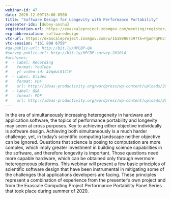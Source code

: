 ```yaml
---
webinar-id: 47
date: 2020-12-09T13:00-0500
title: "Software Design for Longevity with Performance Portability"
presenter-ids: [dubey-anshu]
registration-url: https://exascaleproject.zoomgov.com/meeting/register/vJIsf-CgqDwvE-qCex26LYy1YwhOEkhxHCE
ecp-abbreviation: softwaredesign
vtc-url: https://exascaleproject.zoomgov.com/w/1618986759?tk=PgunFqPHJ1Yh2bNgxb77zqidtgsPCdc3y1U0vAt4Z9s.DQIAAAAAYH_HBxZMZTVaYUo0QlFrbVNpRkxNUjVNOTdRAAAAAAAAAAAAAAAAAAAAAAAAAAAA
vtc-session: "161 898 6759"
#qa-public-url: http://bit.ly/HPCBP-QA
#survey-public-url: http://bit.ly/HPCBP-survey-201014
#archives:
#  - label: Recording
#    format: YouTube
#    yt-video-id: 4VgdwL01ClM
#  - label: Slides
#    format: PDF
#    url: http://ideas-productivity.org/wordpress/wp-content/uploads/2020/07/webinar043-spack.pdf
#  - label: Q&A
#    format: PDF
#    url: http://ideas-productivity.org/wordpress/wp-content/uploads/2020/07/webinar043-spack-qa.pdf
---
```

In the era of simultaneously increasing heterogeneity in hardware and application software, the topics of performance portability and longevity may seem at cross purposes. Key to achieving either objective individually is software design. Achieving both simultaneously is a much harder challenge, yet, in today’s scientific computing landscape neither objective can be ignored. Questions that science is posing to computation are more complex, which imply greater investment in building science capabilities in the software, and therefore longevity is important. Those questions need more capable hardware, which can be obtained only through evermore heterogeneous platforms. This webinar will present a few basic principles of scientific software design that have been instrumental in mitigating some of the challenges that applications developers are facing. These principles represent a combination of experience from the presenter’s own project and from the Exascale Computing Project Performance Portability Panel Series that took place during summer of 2020.
